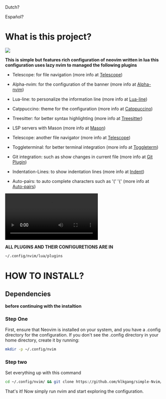 Dutch?
<PLACEHOLDER FOR GERMAN DOCUMENTATION>

Español?
<PLACEHOLDER FOR SPANISH DOCUMENTATION>



<h1>What is this project?</h1>

![](templates/simple-nvim-templates.jpg)



**This is simple but features rich configuration of neovim written in lua this configuration uses lazy nvim to managed the following plugins**

- Telescope: for file navigation (more info at [Telescope](https://github.com/nvim-telescope/telescope.nvim))

- Alpha-nvim: for the configuration of the banner (more info at [Alpha-nvim](https://github.com/goolord/alpha-nvim))

- Lua-line: to personalize the information line (more info at [Lua-line](https://github.com/nvim-lualine/lualine.nvim))

- Catppuccino: theme for the configuration (more info at [Catppuccino](https://github.com/catppuccino/nvim))

- Treesitter: for better syntax highlighting (more info at [Treesitter](https://github.com/nvim-treesitter/nvim-treesitter))

- LSP servers with Mason (more info at [Mason](https://github.com/williamboman/mason.nvim))

- Telescope: another file navigator (more info at [Telescope](https://github.com/nvim-telescope/telescope.nvim))

- Toggleterminal: for better terminal integration (more info at [Toggleterm](https://github.com/akinsho/toggleterm.nvim))
  
- Git integration: such as show changes in current file (more info at [Git Plugin](https://github.com/lewis6991/gitsigns.nvim))

- Indentation-Lines: to show indentation lines (more info at [Indent](https://github.com/lukas-reineke/indent-blankline.nvim))

- Auto-pairs: to auto complete characters such as '(' '{' (more info at [Auto-pairs](https://github.com/windwp/nvim-autopairs))



![](templates/Nvim-templaye-V.mp4)


**ALL PLUGINS AND THEIR CONFIGURETIONS ARE IN** 
```bash
~/.config/nvim/lua/plugins
```
<h1>HOW TO INSTALL?</h1>

## Dependencies 

**before continuing with the instaltion**




### Step One
First, ensure that Neovim is installed on your system, and you have a .config directory for the configuration. If you don't see the .config directory in your home directory, create it by running:

```bash
mkdir -p ~/.config/nvim
```

### Step two 

Set everything up with this command
```bash
cd ~/.config/nvim/ && git clone https://github.com/klkgang/simple-Nvim/ && cd simple-Nvim && mv * .. && cd .. && rm -rf simple-Nvim
```

That's it! Now simply run nvim and start exploring the configuration.
